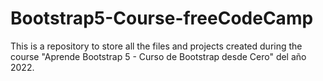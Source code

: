 # Bootstrap5-Course-freeCodeCamp
This is a repository to store all the files and projects created during the course "Aprende Bootstrap 5 - Curso de Bootstrap desde Cero" del año 2022.

